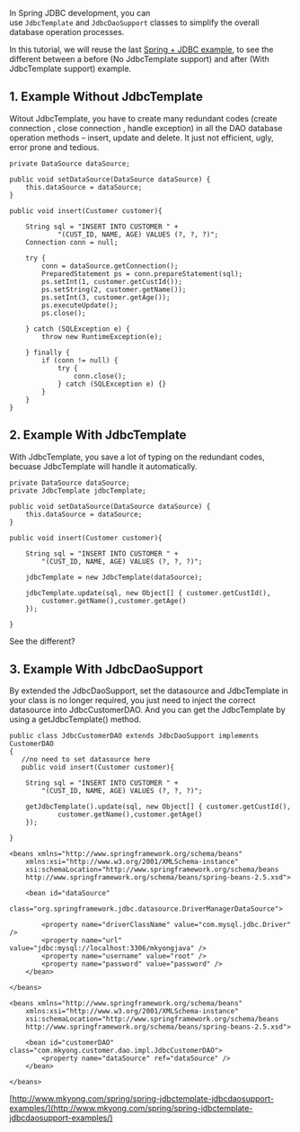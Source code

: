 In Spring JDBC development, you can use `JdbcTemplate` and `JdbcDaoSupport` classes to simplify the overall database operation processes.

In this tutorial, we will reuse the last [Spring + JDBC example](http://www.mkyong.com/spring/maven-spring-jdbc-example/), to see the different between a before (No JdbcTemplate support) and after (With JdbcTemplate support) example.

## 1\. Example Without JdbcTemplate

Witout JdbcTemplate, you have to create many redundant codes (create connection , close connection , handle exception) in all the DAO database operation methods – insert, update and delete. It just not efficient, ugly, error prone and tedious.

    private DataSource dataSource;

    public void setDataSource(DataSource dataSource) {
    	this.dataSource = dataSource;
    }

    public void insert(Customer customer){

    	String sql = "INSERT INTO CUSTOMER " +
    			"(CUST_ID, NAME, AGE) VALUES (?, ?, ?)";
    	Connection conn = null;

    	try {
    		conn = dataSource.getConnection();
    		PreparedStatement ps = conn.prepareStatement(sql);
    		ps.setInt(1, customer.getCustId());
    		ps.setString(2, customer.getName());
    		ps.setInt(3, customer.getAge());
    		ps.executeUpdate();
    		ps.close();

    	} catch (SQLException e) {
    		throw new RuntimeException(e);

    	} finally {
    		if (conn != null) {
    			try {
    				conn.close();
    			} catch (SQLException e) {}
    		}
    	}
    }

## 2\. Example With JdbcTemplate

With JdbcTemplate, you save a lot of typing on the redundant codes, becuase JdbcTemplate will handle it automatically.

    private DataSource dataSource;
    private JdbcTemplate jdbcTemplate;

    public void setDataSource(DataSource dataSource) {
    	this.dataSource = dataSource;
    }

    public void insert(Customer customer){

    	String sql = "INSERT INTO CUSTOMER " +
    		"(CUST_ID, NAME, AGE) VALUES (?, ?, ?)";

    	jdbcTemplate = new JdbcTemplate(dataSource);

    	jdbcTemplate.update(sql, new Object[] { customer.getCustId(),
    		customer.getName(),customer.getAge()
    	});

    }

See the different?

## 3\. Example With JdbcDaoSupport

By extended the JdbcDaoSupport, set the datasource and JdbcTemplate in your class is no longer required, you just need to inject the correct datasource into JdbcCustomerDAO. And you can get the JdbcTemplate by using a getJdbcTemplate() method.

    public class JdbcCustomerDAO extends JdbcDaoSupport implements CustomerDAO
    {
       //no need to set datasource here
       public void insert(Customer customer){

    	String sql = "INSERT INTO CUSTOMER " +
    		"(CUST_ID, NAME, AGE) VALUES (?, ?, ?)";

    	getJdbcTemplate().update(sql, new Object[] { customer.getCustId(),
    			customer.getName(),customer.getAge()
    	});

    }

    <beans xmlns="http://www.springframework.org/schema/beans"
    	xmlns:xsi="http://www.w3.org/2001/XMLSchema-instance"
    	xsi:schemaLocation="http://www.springframework.org/schema/beans
    	http://www.springframework.org/schema/beans/spring-beans-2.5.xsd">

    	<bean id="dataSource"
             class="org.springframework.jdbc.datasource.DriverManagerDataSource">

    		<property name="driverClassName" value="com.mysql.jdbc.Driver" />
    		<property name="url" value="jdbc:mysql://localhost:3306/mkyongjava" />
    		<property name="username" value="root" />
    		<property name="password" value="password" />
    	</bean>

    </beans>

    <beans xmlns="http://www.springframework.org/schema/beans"
    	xmlns:xsi="http://www.w3.org/2001/XMLSchema-instance"
    	xsi:schemaLocation="http://www.springframework.org/schema/beans
    	http://www.springframework.org/schema/beans/spring-beans-2.5.xsd">

    	<bean id="customerDAO" class="com.mkyong.customer.dao.impl.JdbcCustomerDAO">
    		<property name="dataSource" ref="dataSource" />
    	</bean>

    </beans>

[http://www.mkyong.com/spring/spring-jdbctemplate-jdbcdaosupport-examples/](http://www.mkyong.com/spring/spring-jdbctemplate-jdbcdaosupport-examples/)
